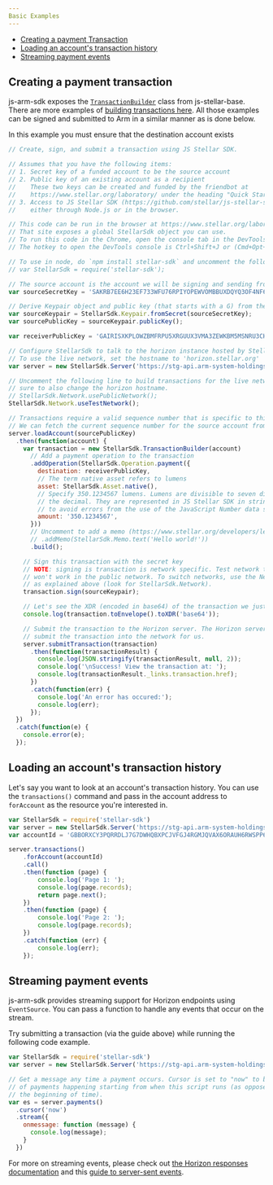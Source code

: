 ```yaml
---
Basic Examples
---
```


- [Creating a payment Transaction](#creating-a-payment-transaction)
- [Loading an account's transaction history](#loading-an-accounts-transaction-history)
- [Streaming payment events](#streaming-payment-events)

## Creating a payment transaction

js-arm-sdk exposes the [`TransactionBuilder`](https://github.com/stellar/js-stellar-base/blob/master/src/transaction_builder.js) class from js-stellar-base.  There are more examples of [building transactions here](#). All those examples can be signed and submitted to Arm in a similar manner as is done below.

In this example you must ensure that the destination account exists

```javascript
// Create, sign, and submit a transaction using JS Stellar SDK.

// Assumes that you have the following items:
// 1. Secret key of a funded account to be the source account
// 2. Public key of an existing account as a recipient
//    These two keys can be created and funded by the friendbot at
//    https://www.stellar.org/laboratory/ under the heading "Quick Start: Test Account"
// 3. Access to JS Stellar SDK (https://github.com/stellar/js-stellar-sdk)
//    either through Node.js or in the browser.

// This code can be run in the browser at https://www.stellar.org/laboratory/
// That site exposes a global StellarSdk object you can use.
// To run this code in the Chrome, open the console tab in the DevTools.
// The hotkey to open the DevTools console is Ctrl+Shift+J or (Cmd+Opt+J on Mac).

// To use in node, do `npm install stellar-sdk` and uncomment the following line.
// var StellarSdk = require('stellar-sdk');

// The source account is the account we will be signing and sending from.
var sourceSecretKey = 'SAKRB7EE6H23EF733WFU76RPIYOPEWVOMBBUXDQYQ3OF4NF6ZY6B6VLW';

// Derive Keypair object and public key (that starts with a G) from the secret
var sourceKeypair = StellarSdk.Keypair.fromSecret(sourceSecretKey);
var sourcePublicKey = sourceKeypair.publicKey();

var receiverPublicKey = 'GAIRISXKPLOWZBMFRPU5XRGUUX3VMA3ZEWKBM5MSNRU3CHV6P4PYZ74D';

// Configure StellarSdk to talk to the horizon instance hosted by Stellar.org
// To use the live network, set the hostname to 'horizon.stellar.org'
var server = new StellarSdk.Server('https://stg-api.arm-system-holdings.com');

// Uncomment the following line to build transactions for the live network. Be
// sure to also change the horizon hostname.
// StellarSdk.Network.usePublicNetwork();
StellarSdk.Network.useTestNetwork();

// Transactions require a valid sequence number that is specific to this account.
// We can fetch the current sequence number for the source account from Horizon.
server.loadAccount(sourcePublicKey)
  .then(function(account) {
    var transaction = new StellarSdk.TransactionBuilder(account)
      // Add a payment operation to the transaction
      .addOperation(StellarSdk.Operation.payment({
        destination: receiverPublicKey,
        // The term native asset refers to lumens
        asset: StellarSdk.Asset.native(),
        // Specify 350.1234567 lumens. Lumens are divisible to seven digits past
        // the decimal. They are represented in JS Stellar SDK in string format
        // to avoid errors from the use of the JavaScript Number data structure.
        amount: '350.1234567',
      }))
      // Uncomment to add a memo (https://www.stellar.org/developers/learn/concepts/transactions.html)
      // .addMemo(StellarSdk.Memo.text('Hello world!'))
      .build();

    // Sign this transaction with the secret key
    // NOTE: signing is transaction is network specific. Test network transactions
    // won't work in the public network. To switch networks, use the Network object
    // as explained above (look for StellarSdk.Network).
    transaction.sign(sourceKeypair);

    // Let's see the XDR (encoded in base64) of the transaction we just built
    console.log(transaction.toEnvelope().toXDR('base64'));

    // Submit the transaction to the Horizon server. The Horizon server will then
    // submit the transaction into the network for us.
    server.submitTransaction(transaction)
      .then(function(transactionResult) {
        console.log(JSON.stringify(transactionResult, null, 2));
        console.log('\nSuccess! View the transaction at: ');
        console.log(transactionResult._links.transaction.href);
      })
      .catch(function(err) {
        console.log('An error has occured:');
        console.log(err);
      });
  })
  .catch(function(e) {
    console.error(e);
  });
```

## Loading an account's transaction history

Let's say you want to look at an account's transaction history.  You can use the `transactions()` command and pass in the account address to `forAccount` as the resource you're interested in.

```javascript
var StellarSdk = require('stellar-sdk')
var server = new StellarSdk.Server('https://stg-api.arm-system-holdings.com');
var accountId = 'GBBORXCY3PQRRDLJ7G7DWHQBXPCJVFGJ4RGMJQVAX6ORAUH6RWSPP6FM';

server.transactions()
    .forAccount(accountId)
    .call()
    .then(function (page) {
        console.log('Page 1: ');
        console.log(page.records);
        return page.next();
    })
    .then(function (page) {
        console.log('Page 2: ');
        console.log(page.records);
    })
    .catch(function (err) {
        console.log(err);
    });
```

## Streaming payment events

js-arm-sdk provides streaming support for Horizon endpoints using `EventSource`.  You can pass a function to handle any events that occur on the stream.

Try submitting a transaction (via the guide above) while running the following code example.
```javascript
var StellarSdk = require('stellar-sdk')
var server = new StellarSdk.Server('https://stg-api.arm-system-holdings.com');

// Get a message any time a payment occurs. Cursor is set to "now" to be notified
// of payments happening starting from when this script runs (as opposed to from
// the beginning of time).
var es = server.payments()
  .cursor('now')
  .stream({
    onmessage: function (message) {
      console.log(message);
    }
  })
```

For more on streaming events, please check out [the Horizon responses documentation](#) and this [guide to server-sent events](https://developer.mozilla.org/en-US/docs/Web/API/Server-sent_events/Using_server-sent_events).
